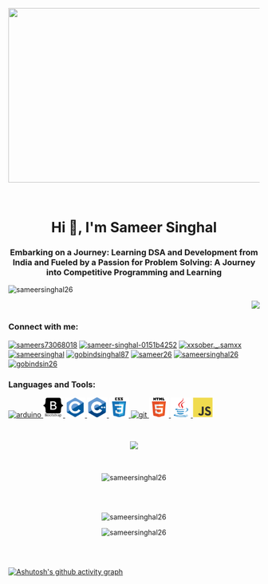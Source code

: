 <p align="center">
<img src="https://user-images.githubusercontent.com/74038190/225813708-98b745f2-7d22-48cf-9150-083f1b00d6c9.gif" height="350px" width="1500px">
</p>
<br>
<h1 align="center">Hi 👋, I'm Sameer Singhal</h1>
<h3 align="center">Embarking on a Journey: Learning DSA and Development from India and Fueled by a Passion for Problem Solving: A Journey into Competitive Programming and Learning</h3>

<p align="left"> <img src="https://komarev.com/ghpvc/?username=sameersinghal26&label=Profile%20views&color=0e75b6&style=flat" alt="sameersinghal26" /> </p>
<p align="right"> <img src="https://cdn.dribbble.com/users/1162077/screenshots/3848914/programmer.gif" width="400px"/></p>
<h3 align="left">Connect with me:</h3>
<p align="left">
<a href="https://twitter.com/sameers73068018" target="blank"><img align="center" src="https://raw.githubusercontent.com/rahuldkjain/github-profile-readme-generator/master/src/images/icons/Social/twitter.svg" alt="sameers73068018" height="30" width="40" /></a>
<a href="https://linkedin.com/in/sameer-singhal-0151b4252" target="blank"><img align="center" src="https://raw.githubusercontent.com/rahuldkjain/github-profile-readme-generator/master/src/images/icons/Social/linked-in-alt.svg" alt="sameer-singhal-0151b4252" height="30" width="40" /></a>
<a href="https://instagram.com/xxsober._.samxx" target="blank"><img align="center" src="https://raw.githubusercontent.com/rahuldkjain/github-profile-readme-generator/master/src/images/icons/Social/instagram.svg" alt="xxsober._.samxx" height="30" width="40" /></a>
<a href="https://www.codechef.com/users/sameersinghal" target="blank"><img align="center" src="https://cdn.jsdelivr.net/npm/simple-icons@3.1.0/icons/codechef.svg" alt="sameersinghal" height="30" width="40" /></a>
<a href="https://www.hackerrank.com/gobindsinghal87" target="blank"><img align="center" src="https://raw.githubusercontent.com/rahuldkjain/github-profile-readme-generator/master/src/images/icons/Social/hackerrank.svg" alt="gobindsinghal87" height="30" width="40" /></a>
<a href="https://codeforces.com/profile/sameer26" target="blank"><img align="center" src="https://raw.githubusercontent.com/rahuldkjain/github-profile-readme-generator/master/src/images/icons/Social/codeforces.svg" alt="sameer26" height="30" width="40" /></a>
<a href="https://www.leetcode.com/sameersinghal26" target="blank"><img align="center" src="https://raw.githubusercontent.com/rahuldkjain/github-profile-readme-generator/master/src/images/icons/Social/leet-code.svg" alt="sameersinghal26" height="30" width="40" /></a>
<a href="https://auth.geeksforgeeks.org/user/gobindsin26" target="blank"><img align="center" src="https://raw.githubusercontent.com/rahuldkjain/github-profile-readme-generator/master/src/images/icons/Social/geeks-for-geeks.svg" alt="gobindsin26" height="30" width="40" /></a>
</p>

<h3 align="left">Languages and Tools:</h3>
<p align="left"> <a href="https://www.arduino.cc/" target="_blank" rel="noreferrer"> <img src="https://cdn.worldvectorlogo.com/logos/arduino-1.svg" alt="arduino" width="40" height="40"/> </a> <a href="https://getbootstrap.com" target="_blank" rel="noreferrer"> <img src="https://raw.githubusercontent.com/devicons/devicon/master/icons/bootstrap/bootstrap-plain-wordmark.svg" alt="bootstrap" width="40" height="40"/> </a> <a href="https://www.cprogramming.com/" target="_blank" rel="noreferrer"> <img src="https://raw.githubusercontent.com/devicons/devicon/master/icons/c/c-original.svg" alt="c" width="40" height="40"/> </a> <a href="https://www.w3schools.com/cpp/" target="_blank" rel="noreferrer"> <img src="https://raw.githubusercontent.com/devicons/devicon/master/icons/cplusplus/cplusplus-original.svg" alt="cplusplus" width="40" height="40"/> </a> <a href="https://www.w3schools.com/css/" target="_blank" rel="noreferrer"> <img src="https://raw.githubusercontent.com/devicons/devicon/master/icons/css3/css3-original-wordmark.svg" alt="css3" width="40" height="40"/> </a> <a href="https://git-scm.com/" target="_blank" rel="noreferrer"> <img src="https://www.vectorlogo.zone/logos/git-scm/git-scm-icon.svg" alt="git" width="40" height="40"/> </a> <a href="https://www.w3.org/html/" target="_blank" rel="noreferrer"> <img src="https://raw.githubusercontent.com/devicons/devicon/master/icons/html5/html5-original-wordmark.svg" alt="html5" width="40" height="40"/> </a> <a href="https://www.java.com" target="_blank" rel="noreferrer"> <img src="https://raw.githubusercontent.com/devicons/devicon/master/icons/java/java-original.svg" alt="java" width="40" height="40"/> </a> <a href="https://developer.mozilla.org/en-US/docs/Web/JavaScript" target="_blank" rel="noreferrer"> <img src="https://raw.githubusercontent.com/devicons/devicon/master/icons/javascript/javascript-original.svg" alt="javascript" width="40" height="40"/> </a> </p>
</br>

<p align="center"> <img src="https://holopin.me/sameersinghal26"/> </p>
</br>


<p align ="center"><img src="https://github-readme-stats.vercel.app/api?username=sameersinghal26&show_icons=true&locale=en" alt="sameersinghal26" /></p>


</br> 
</br>

<p align="center"><img src="https://github-readme-streak-stats.herokuapp.com/?user=sameersinghal26&" alt="sameersinghal26" /></p>


<p align="center"><img  src="https://github-readme-stats.vercel.app/api/top-langs?username=sameersinghal26&show_icons=true&locale=en&layout=compact" alt="sameersinghal26" /></p>

</br>
</br>


[![Ashutosh's github activity graph](https://github-readme-activity-graph.vercel.app/graph?username=SameerSinghal26&theme=react-dark)](https://github.com/ashutosh00710/github-readme-activity-graph)
